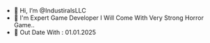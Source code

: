 - 👋 Hi, I’m @IndustiralsLLC
- 👀 I'm Expert Game Developer I Will Come With Very Strong Horror Game..
- 👋 Out Date With : 01.01.2025
<!---
IndustiralsLLC/IndustiralsLLC is a ✨ special ✨ repository because its `README.md` (this file) appears on your GitHub profile.
You can click the Preview link to take a look at your changes.
--->

